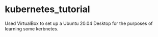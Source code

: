 # kubernetes_tutorial

Used VirtualBox to set up a Ubuntu 20.04 Desktop for the purposes of learning some kerbnetes. 
